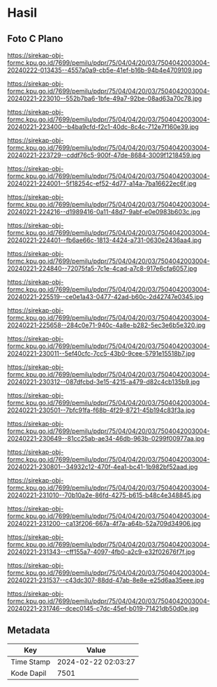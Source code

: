 # Hasil

## Foto C Plano

https://sirekap-obj-formc.kpu.go.id/7699/pemilu/pdpr/75/04/04/20/03/7504042003004-20240222-013435--4557a0a9-cb5e-41ef-b16b-94b4e4709109.jpg

https://sirekap-obj-formc.kpu.go.id/7699/pemilu/pdpr/75/04/04/20/03/7504042003004-20240221-223010--552b7ba6-1bfe-49a7-92be-08ad63a70c78.jpg

https://sirekap-obj-formc.kpu.go.id/7699/pemilu/pdpr/75/04/04/20/03/7504042003004-20240221-223400--b4ba9cfd-f2c1-40dc-8c4c-712e7f160e39.jpg

https://sirekap-obj-formc.kpu.go.id/7699/pemilu/pdpr/75/04/04/20/03/7504042003004-20240221-223729--cddf76c5-900f-47de-8684-3009f1218459.jpg

https://sirekap-obj-formc.kpu.go.id/7699/pemilu/pdpr/75/04/04/20/03/7504042003004-20240221-224001--5f18254c-ef52-4d77-a14a-7ba16622ec6f.jpg

https://sirekap-obj-formc.kpu.go.id/7699/pemilu/pdpr/75/04/04/20/03/7504042003004-20240221-224216--d1989416-0a11-48d7-9abf-e0e0983b603c.jpg

https://sirekap-obj-formc.kpu.go.id/7699/pemilu/pdpr/75/04/04/20/03/7504042003004-20240221-224401--fb6ae66c-1813-4424-a731-0630e2436aa4.jpg

https://sirekap-obj-formc.kpu.go.id/7699/pemilu/pdpr/75/04/04/20/03/7504042003004-20240221-224840--72075fa5-7c1e-4cad-a7c8-917e6cfa6057.jpg

https://sirekap-obj-formc.kpu.go.id/7699/pemilu/pdpr/75/04/04/20/03/7504042003004-20240221-225519--ce0e1a43-0477-42ad-b60c-2d42747e0345.jpg

https://sirekap-obj-formc.kpu.go.id/7699/pemilu/pdpr/75/04/04/20/03/7504042003004-20240221-225658--284c0e71-940c-4a8e-b282-5ec3e6b5e320.jpg

https://sirekap-obj-formc.kpu.go.id/7699/pemilu/pdpr/75/04/04/20/03/7504042003004-20240221-230011--5ef40cfc-7cc5-43b0-9cee-5791e15518b7.jpg

https://sirekap-obj-formc.kpu.go.id/7699/pemilu/pdpr/75/04/04/20/03/7504042003004-20240221-230312--087dfcbd-3e15-4215-a479-d82c4cb135b9.jpg

https://sirekap-obj-formc.kpu.go.id/7699/pemilu/pdpr/75/04/04/20/03/7504042003004-20240221-230501--7bfc91fa-f68b-4f29-8721-45b194c83f3a.jpg

https://sirekap-obj-formc.kpu.go.id/7699/pemilu/pdpr/75/04/04/20/03/7504042003004-20240221-230649--81cc25ab-ae34-46db-963b-0299f00977aa.jpg

https://sirekap-obj-formc.kpu.go.id/7699/pemilu/pdpr/75/04/04/20/03/7504042003004-20240221-230801--34932c12-470f-4ea1-bc41-1b982bf52aad.jpg

https://sirekap-obj-formc.kpu.go.id/7699/pemilu/pdpr/75/04/04/20/03/7504042003004-20240221-231010--70b10a2e-86fd-4275-b615-b48c4e348845.jpg

https://sirekap-obj-formc.kpu.go.id/7699/pemilu/pdpr/75/04/04/20/03/7504042003004-20240221-231200--ca13f206-667a-4f7a-a64b-52a709d34906.jpg

https://sirekap-obj-formc.kpu.go.id/7699/pemilu/pdpr/75/04/04/20/03/7504042003004-20240221-231343--cff155a7-4097-4fb0-a2c9-e32f02676f7f.jpg

https://sirekap-obj-formc.kpu.go.id/7699/pemilu/pdpr/75/04/04/20/03/7504042003004-20240221-231537--c43dc307-88dd-47ab-8e8e-e25d6aa35eee.jpg

https://sirekap-obj-formc.kpu.go.id/7699/pemilu/pdpr/75/04/04/20/03/7504042003004-20240221-231746--dcec0145-c7dc-45ef-b019-71421db50d0e.jpg


## Metadata

| Key        | Value               |
| ---------- | ------------------- |
| Time Stamp | 2024-02-22 02:03:27 |
| Kode Dapil | 7501                |




